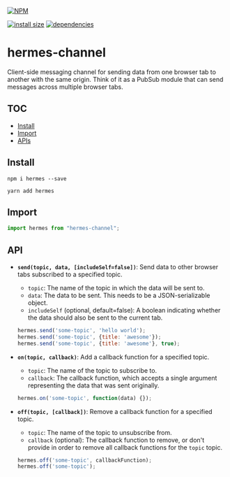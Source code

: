 [![NPM](https://nodei.co/npm/hermes-channel.png)](https://nodei.co/npm/hermes-channel/)

[![install size](https://packagephobia.now.sh/badge?p=hermes-channel)](https://packagephobia.now.sh/result?p=hermes-channel) [![dependencies](https://david-dm.org/hosseinmd/hermes-channel.svg)](https://david-dm.org/hosseinmd/hermes-channel.svg)

# hermes-channel

Client-side messaging channel for sending data from one browser tab to another with the same origin. Think of it as a PubSub module that can send messages across multiple browser tabs.


## TOC

- [Install](#Install)
- [Import](#Import)
- [APIs](#API)

## Install

```npm
npm i hermes --save
```

```npm
yarn add hermes
```

## Import

```javascript
import hermes from "hermes-channel";
```

## API

- **`send(topic, data, [includeSelf=false])`**: Send data to other browser tabs subscribed to a specified topic.

  - `topic`: The name of the topic in which the data will be sent to.
  - `data`: The data to be sent. This needs to be a JSON-serializable object.
  - `includeSelf` (optional, default=false): A boolean indicating whether the data should also be sent to the current tab.

  ```js
  hermes.send('some-topic', 'hello world');
  hermes.send('some-topic', {title: 'awesome'});
  hermes.send('some-topic', {title: 'awesome'}, true);
  ```

- **`on(topic, callback)`**: Add a callback function for a specified topic.

  - `topic`: The name of the topic to subscribe to.
  - `callback`: The callback function, which accepts a single argument representing the data that was sent originally.

  ```js
  hermes.on('some-topic', function(data) {});
  ```

- **`off(topic, [callback])`**: Remove a callback function for a specified topic.

  - `topic`: The name of the topic to unsubscribe from.
  - `callback` (optional): The callback function to remove, or don't provide in order to remove all callback functions for the `topic` topic.

  ```js
  hermes.off('some-topic', callbackFunction);
  hermes.off('some-topic');
  ```
